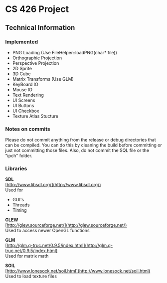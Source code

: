 CS 426 Project
==============

Technical Information
---------------------

### Implemented  

* PNG Loading (Use FileHelper::loadPNG(char* file))
* Orthographic Projection 
* Perspective Projection
* 2D Sprite
* 3D Cube
* Matrix Transforms (Use GLM) 
* KeyBoard IO
* Mouse IO
* Text Rendering 
* UI Screens
* UI Buttons 
* UI Checkbox
* Texture Atlas Stucture

### Notes on commits

Please do not commit anything from the release or debug directories that can be compiled. You can do this by cleaning the build before committing or just not committing those files. Also, do not commit the SQL file or the "ipch" folder.

### Libraries

**SDL**  
[http://www.libsdl.org/](http://www.libsdl.org/)  
Used for 
- GUI's   
- Threads  
- Timing  

**GLEW**   
[http://glew.sourceforge.net/](http://glew.sourceforge.net/)  
Used to access newer OpenGL functions
 
**GLM**  
[http://glm.g-truc.net/0.9.5/index.html](http://glm.g-truc.net/0.9.5/index.html)  
Used for matrix math

**SOIL**  
[http://www.lonesock.net/soil.html](http://www.lonesock.net/soil.html)  
Used to load texture files 